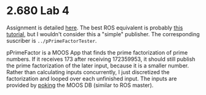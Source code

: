 # 2.680 Lab 4

Assignment is detailed [here](http://oceanai.mit.edu/ivpman/pmwiki/pmwiki.php?n=Lab.MOOSProgramming). The best ROS equivalent is probably [this tutorial](http://wiki.ros.org/ROS/Tutorials/WritingPublisherSubscriber%28c%2B%2B%29), but I wouldn't consider this a "simple" publisher. The corresponding suscriber is ```../pPrimeFactorTester```.  

pPrimeFactor is a MOOS App that finds the prime factorization of prime numbers. If it receives 173 after receiving 172359953, it should still publish the prime factorization of the later input, because it is a smaller number. Rather than calculating inputs concurrently, I just discretized the factorization and looped over each unfinished input. The inputs are provided by [poking](http://oceanai.mit.edu/ivpman/pmwiki/pmwiki.php?n=Tools.UPokeDB) the MOOS DB (similar to ROS master).  

